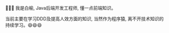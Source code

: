 👋👋👋 我是白榆, Java后端开发工程师, 懂一点前端知识。  

当前主要在学习DDD及提高人效方面的知识, 当然作为程序猿, 离不开技术知识的持续学习。😄😄😄



<!--
**xiaofeng333/xiaofeng333** is a ✨ _special_ ✨ repository because its `README.md` (this file) appears on your GitHub profile.

Here are some ideas to get you started:

- 🔭 I’m currently working on ...
- 🌱 I’m currently learning ...
- 👯 I’m looking to collaborate on ...
- 🤔 I’m looking for help with ...
- 💬 Ask me about ...
- 📫 How to reach me: ...
- 😄 Pronouns: ...
- ⚡ Fun fact: ...
-->
